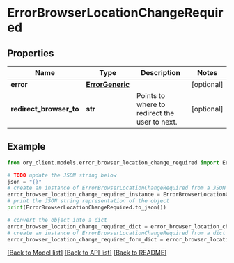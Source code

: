 # ErrorBrowserLocationChangeRequired


## Properties

Name | Type | Description | Notes
------------ | ------------- | ------------- | -------------
**error** | [**ErrorGeneric**](ErrorGeneric.md) |  | [optional] 
**redirect_browser_to** | **str** | Points to where to redirect the user to next. | [optional] 

## Example

```python
from ory_client.models.error_browser_location_change_required import ErrorBrowserLocationChangeRequired

# TODO update the JSON string below
json = "{}"
# create an instance of ErrorBrowserLocationChangeRequired from a JSON string
error_browser_location_change_required_instance = ErrorBrowserLocationChangeRequired.from_json(json)
# print the JSON string representation of the object
print(ErrorBrowserLocationChangeRequired.to_json())

# convert the object into a dict
error_browser_location_change_required_dict = error_browser_location_change_required_instance.to_dict()
# create an instance of ErrorBrowserLocationChangeRequired from a dict
error_browser_location_change_required_form_dict = error_browser_location_change_required.from_dict(error_browser_location_change_required_dict)
```
[[Back to Model list]](../README.md#documentation-for-models) [[Back to API list]](../README.md#documentation-for-api-endpoints) [[Back to README]](../README.md)


